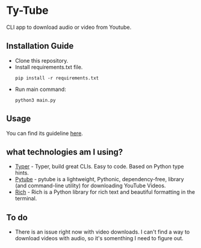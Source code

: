 # Ty-Tube

CLI app to download audio or video from Youtube.

## Installation Guide

- Clone this repository.
- Install requirements.txt file.
    ```
    pip install -r requirements.txt
    ```
- Run main command:
    ```
    python3 main.py
    ```

## Usage

You can find its guideline [here](/docs/usage.md).

## what technologies am I using?

- [Typer](https://typer.tiangolo.com/) - Typer, build great CLIs. Easy to code. Based on Python type hints.
- [Pytube](https://pytube.io/en/latest/) - pytube is a lightweight, Pythonic, dependency-free, library (and command-line utility) for downloading YouTube Videos.
- [Rich](https://github.com/Textualize/rich) - Rich is a Python library for rich text and beautiful formatting in the terminal.

## To do

- There is an issue right now with video downloads. I can't find a way to download videos with audio, so it's somenthing I need to
figure out.
